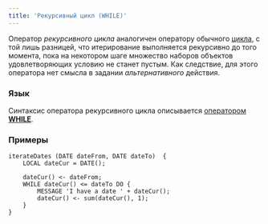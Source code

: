 ```yaml
---
title: 'Рекурсивный цикл (WHILE)'
---
```


Оператор *рекурсивного цикла* аналогичен оператору обычного [цикла](Loop_FOR_.md), с той лишь разницей, что итерирование выполняется рекурсивно до того момента, пока на некотором шаге множество наборов объектов удовлетворяющих условию не станет пустым. Как следствие, для этого оператора нет смысла в задании *альтернативного* действия.

### Язык

Синтаксис оператора рекурсивного цикла описывается [оператором **WHILE**](WHILE_operator.md).

### Примеры

```lsf
iterateDates (DATE dateFrom, DATE dateTo)  {
    LOCAL dateCur = DATE();

    dateCur() <- dateFrom;
    WHILE dateCur() <= dateTo DO {
        MESSAGE 'I have a date ' + dateCur();
        dateCur() <- sum(dateCur(), 1);
    }
}
```

